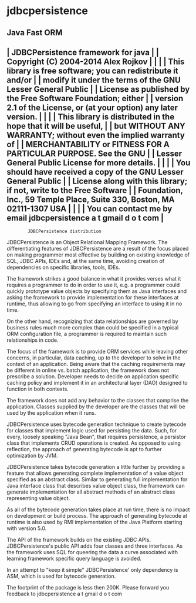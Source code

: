 jdbcpersistence
===============

Java Fast ORM
----------------------------------------------------------------------------------------
|   JDBCPersistence framework for java                                                 |
|   Copyright (C) 2004-2014 Alex Rojkov                                                    |
|                                                                                      |
|   This library is free software; you can redistribute it and/or                      |
|   modify it under the terms of the GNU Lesser General Public                         |
|   License as published by the Free Software Foundation; either                       |
|   version 2.1 of the License, or (at your option) any later version.                 |
|                                                                                      |
|   This library is distributed in the hope that it will be useful,                    |
|   but WITHOUT ANY WARRANTY; without even the implied warranty of                     |
|   MERCHANTABILITY or FITNESS FOR A PARTICULAR PURPOSE.  See the GNU                  |
|   Lesser General Public License for more details.                                    |
|                                                                                      |
|   You should have received a copy of the GNU Lesser General Public                   |
|   License along with this library; if not, write to the Free Software                |
|   Foundation, Inc., 59 Temple Place, Suite 330, Boston, MA  02111-1307  USA          |
|                                                                                      |
|   You can contact me by email jdbcpersistence   a t   gmail    d o t    com                                   |
----------------------------------------------------------------------------------------
            JDBCPersistence distribution

JDBCPersistence is an Object Relational Mapping Framework. The differentiating features
of JDBCPersistence are a result of the focus placed on making programmer most effective
by building on existing knowledge of SQL, JDBC APIs, IDEs and, at the same time, avoiding
creation of dependencies on specific libraries, tools, IDEs.

The framework strikes a good balance in what it provides verses what it requires a
programmer to do in order to use it, e.g. a programmer could quickly prototype value
objects by specifying them as Java interfaces and asking the framework to provide
implementation for these interfaces at runtime, thus allowing to go from specifying
an interface to using it in no time.

On the other hand, recognizing that data relationships are governed by business
rules much more complex than could be specified in a typical ORM configuration file,
a programmer is required to maintain such relationships in code.

The focus of the framework is to provide ORM services while leaving other concerns,
in particular, data caching, up to the developer to solve in the context of an
application. Being aware that the caching requirements may be different in online
vs. batch application, the framework does not prescribe a solution. Developer needs
to decide on application specific caching policy and implement it in an architectural
layer (DAO) designed to function in both contexts.

The framework does not add any behavior to the classes that comprise the application.
Classes supplied by the developer are the classes that will be used by the application
when it runs.

JDBCPersistence uses bytecode generation technique to create bytecode for classes
that implement logic used for persisting the data. Such, for every, loosely
speaking "Java Bean", that requires persistence, a persistor class that implements
CRUD operations is created. As opposed to using reflection, the approach of generating
bytecode is apt to further optimization by JVM.

JDBCPersistence takes bytecode generation a little further by providing a feature
that allows generating complete implementation of a value object specified as an
abstract class. Similar to generating full implementation for Java interface class
that describes value object class, the framework can generate implementation for
all abstract methods of an abstract class representing value object.

As all of the bytecode generation takes place at run time, there is no impact on
development or build process. The approach of generating bytecode at runtime is also
used by RMI implementation of the Java Platform starting with version 5.0.

The API of the framework builds on the existing JDBC APIs. JDBCPersistence's public
API adds four classes and three interfaces. As the framework uses SQL for queering
the data a curve associated with learning framework specific query language is avoided.

In an attempt to "keep it simple" JDBCPersistence' only dependency is ASM,
which is used for bytecode generation.
 
The footprint of the package is less then 200K.
Please forward you feedback to jdbcpersistence   a t   gmail    d o t    com
